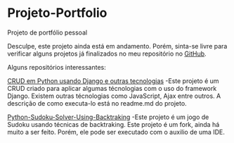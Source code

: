 # Projeto-Portfolio
Projeto de portfólio pessoal

Desculpe, este projeto ainda está em andamento. Porém, sinta-se livre para verificar alguns projetos já finalizados no meu repositório no [GitHub](https://github.com/maiconwa). 

Alguns repositórios interessantes:

[CRUD em Python usando Django e outras tecnologias](https://github.com/maiconwa/Projeto-em-Python)
-Este projeto é um CRUD criado para aplicar algumas técnologias com o uso do framework Django. Existem outras técnologias como JavaScript, Ajax entre outros. A descrição de como executa-lo está no readme.md do projeto.

[Python-Sudoku-Solver-Using-Backtraking](https://github.com/maiconwa/Python-Sudoku-Solver-Using-Backtraking)
-Este projeto é um jogo de Sudoku usando técnicas de backtraking. Este projeto é um fork, ainda há muito a ser feito. Porém, ele pode ser executado com o auxilio de uma IDE.
